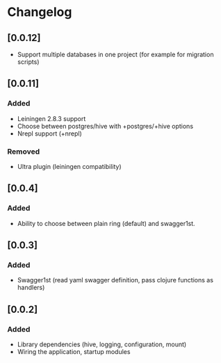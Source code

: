 # Changelog

## [0.0.12]
- Support multiple databases in one project (for example for migration scripts)

## [0.0.11]
### Added
- Leiningen 2.8.3 support
- Choose between postgres/hive with +postgres/+hive options
- Nrepl support (+nrepl)

### Removed
- Ultra plugin (leiningen compatibility)

## [0.0.4]
### Added
- Ability to choose between plain ring (default) and swagger1st.

## [0.0.3]
### Added
- Swagger1st (read yaml swagger definition, pass clojure functions as handlers)

## [0.0.2]
### Added
- Library dependencies (hive, logging, configuration, mount)
- Wiring the application, startup modules
